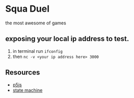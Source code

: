# Squa Duel
the most awesome of games
## exposing your local ip address to test.
1. in terminal run ```ifconfig```
2. then ```nc -v <your ip address here> 3000```
## Resources
- [p5js](https://p5js.org/reference/)
- [state machine](https://www.npmjs.com/package/javascript-state-machine)

